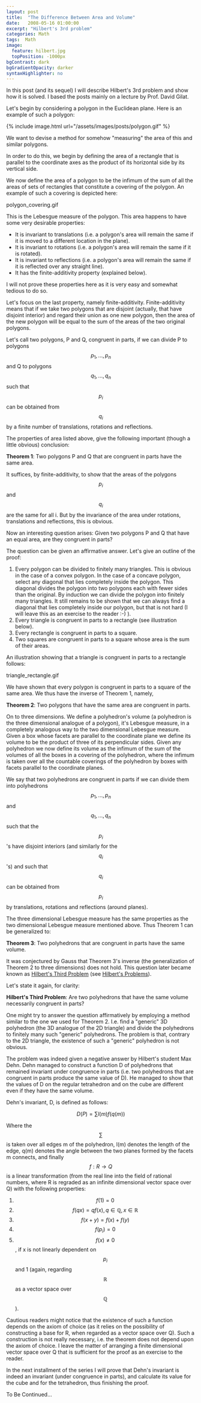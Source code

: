 ```yaml
---
layout: post
title:  "The Difference Between Area and Volume"
date:   2008-05-16 01:00:00
excerpt: "Hilbert's 3rd problem"
categories: Math
tags:  Math
image:
  feature: hilbert.jpg
  topPosition: -1000px
bgContrast: dark
bgGradientOpacity: darker
syntaxHighlighter: no
---
```

In this post (and its sequel) I will describe Hilbert's 3rd problem and show how it is solved. I based the posts mainly on a lecture by Prof. David Gilat.

Let's begin by considering a polygon in the Euclidean plane. Here is an example of such a polygon:

{% include image.html url="/assets/images/posts/polygon.gif" %}

We want to devise a method for somehow "measuring" the area of this and similar polygons.

In order to do this, we begin by defining the area of a rectangle that is parallel to the coordinate axes as the product of its horizontal side by its vertical side.

We now define the area of a polygon to be the infimum of the sum of all the areas of sets of rectangles that constitute a covering of the polygon. An example of such a covering is depicted here: 

polygon_covering.gif

This is the Lebesgue measure of the polygon. This area happens to have some very desirable properties:

* It is invariant to translations (i.e. a polygon's area will remain the same if it is moved to a different location in the plane).
* It is invariant to rotations (i.e. a polygon's area will remain the same if it is rotated).
* It is invariant to reflections (i.e. a  polygon's area will remain the same if it is reflected over any straight line).
* It has the finite-additivity property (explained below).

I will not prove these properties here as it is very easy and somewhat tedious to do so.

Let's focus on the last property, namely finite-additivity. Finite-additivity means that if we take two polygons that are disjoint (actually, that have disjoint interior) and regard their union as one new polygon, then the area of the new polygon will be equal to the sum of the areas of the two original polygons.

Let's call two polygons, P and Q, congruent in parts, if we can divide P to polygons $$p_1, ..., p_n$$ and Q to polygons $$q_1, ..., q_n$$ such that $$p_i$$ can be obtained from $$q_i$$ by a finite number of translations, rotations and reflections.

The properties of area listed above, give the following important (though a little obvious) conclusion:

**Theorem 1**: Two polygons P and Q that are congruent in parts have the same area.

It suffices, by finite-additivity, to show that the areas of the polygons $$p_i$$ and $$q_i$$ are the same for all i. But by the invariance of the area under rotations, translations and reflections, this is obvious.

Now an interesting question arises: Given two polygons P and Q that have an equal area, are they congruent in parts?

The question can be given an affirmative answer. Let's give an outline of the proof:

1. Every polygon can be divided to finitely many triangles. This is obvious in the case of a convex polygon. In the case of a concave polygon, select any diagonal that lies completely inside the polygon. This diagonal divides the polygon into two polygons each with fewer sides than the original. By induction we can divide the polygon into finitely many triangles. It still remains to be shown that we can always find a diagonal that lies completely inside our polygon, but that is not hard (I will leave this as an exercise to the reader :-) ).
2. Every triangle is congruent in parts to a rectangle (see illustration below).
3. Every rectangle is congruent in parts to a square.
4. Two squares are congruent in parts to a square whose area is the sum of their areas.

An illustration showing that a triangle is congruent in parts to a rectangle follows:

triangle_rectangle.gif

We have shown that every polygon is congruent in parts to a square of the same area. We thus have the inverse of Theorem 1, namely,

**Theorem 2**: Two polygons that have the same area are congruent in parts.

On to three dimensions. We define a polyhedron's volume (a polyhedron is the three dimensional analogue of a polygon), it's Lebesgue measure, in a completely analogous way to the two dimensional Lebesgue measure. Given a box whose facets are parallel to the coordinate plane we define its volume to be the product of three of its perpendicular sides. Given any polyhedron we now define its volume as the infimum of the sum of the volumes of all the boxes in a covering of the polyhedron, where the infimum is taken over all the countable coverings of the polyhedron by boxes with facets parallel to the coordinate planes.

We say that two polyhedrons are congruent in parts if we can divide them into polyhedrons $$p_1, ..., p_n$$ and $$q_1, ..., q_n$$ such that the $$p_i$$'s have disjoint interiors (and similarly for the $$q_i$$'s) and such that $$q_i$$ can be obtained from $$p_i$$ by translations, rotations and reflections (around planes).

The three dimensional Lebesgue measure has the same properties as the two dimensional Lebesgue measure mentioned above. Thus Theorem 1 can be generalized to:

**Theorem 3**: Two polyhedrons that are congruent in parts have the same volume.

It was conjectured by Gauss that Theorem 3's inverse (the generalization of Theorem 2 to three dimensions) does not hold. This question later became known as [Hilbert's Third Problem](https://en.wikipedia.org/wiki/Hilbert%27s_third_problem) (see [Hilbert's Problems](https://en.wikipedia.org/wiki/Hilbert%27s_problems)).

Let's state it again, for clarity:

**Hilbert's Third Problem**: Are two polyhedrons that have the same volume necessarily congruent in parts?

One might try to answer the question affirmatively by employing a method similar to the one we used for Theorem 2. I.e. find a "generic" 3D polyhedron (the 3D analogue of the 2D triangle) and divide the polyhedrons to finitely many such "generic" polyhedrons. The problem is that, contrary to the 2D triangle, the existence of such a "generic" polyhedron is not obvious.

The problem was indeed given a negative answer by Hilbert's student Max Dehn. Dehn managed to construct a function D of polyhedrons that remained invariant under congruence in parts (i.e. two polyhedrons that are congruent in parts produce the same value of D). He managed to show that the values of D on the regular tetrahedron and on the cube are different even if they have the same volume.

Dehn's invariant, D, is defined as follows:

$$D(P) = \sum l(m)f(q(m))$$

Where the $$\sum$$ is taken over all edges m of the polyhedron, l(m) denotes the length of the edge, q(m) denotes the angle between the two planes formed by the facets m connects, and finally $$f:R \rightarrow Q$$ is a linear transformation (from the real line into the field of rational numbers, where R is regraded as an infinite dimensional vector space over Q) with the following properties:

1. $$f(1) = 0$$
2. $$f(qx) = qf(x), q \in \mathbb{Q}, x \in \mathbb{R}$$
3. $$f(x + y) = f(x) + f(y)$$
4. $$f(p_i) = 0$$
5. $$f(x) \neq 0$$, if x is not linearly dependent on $$p_i$$ and 1 (again, regarding $$\mathbb{R}$$ as a vector space over $$\mathbb{Q}$$).

Cautious readers might notice that the existence of such a function depends on the axiom of choice (as it relies on the possibility of constructing a base for R, when regarded as a vector space over Q). Such a construction is not really necessary, i.e. the theorem does not depend upon the axiom of choice. I leave the matter of arranging a finite dimensional vector space over Q that is sufficient for the proof as an exercise to the reader.

In the next installment of the series I will prove that Dehn's invariant is indeed an invariant (under congruence in parts), and calculate its value for the cube and for the tetrahedron, thus finishing the proof.

To Be Continued…